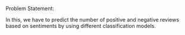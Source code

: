 Problem Statement:

In this, we have to predict the number of positive and negative reviews based on sentiments by using different classification models.
